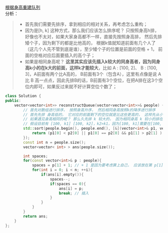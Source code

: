[根据身高重建队列](https://leetcode-cn.com/problems/queue-reconstruction-by-height/)  
分析：  
> * 首先我们需要先排序，拿到相应的相对关系，再考虑怎么重构；   
> * 因为是[h, k] 这种方式，那么我们应该怎么排序呢？ 只按照身高h排， 好像也不太对，如果大家身高都不一样，直接先按照身高排， 然后先排矮个子，因为剩下的都是比他高的， 根据k值就知道前面有几个人了（这几个人先不管到底是谁），至少矮个子的位置是前面的空格 + 1， 前面的空格对应后面要插入的高个子；  
> * 如果是相同身高呢？ **这里其实应该先插入k较大的同身高者，因为同身高k小的在k大的前面，这样k才能较大**，比如 A : [100, 2]、 B : [100, 3]，A前面有两个比A高的， B前面有3个（包含A），这里有点像是说 A 比 B 高一点点，因此先排B的话，B前面有3个空位，在把A排在这3个空位内即可，如果反过来就不好计算空位个数了；  
```C++
class Solution {
public:
    vector<vector<int>> reconstructQueue(vector<vector<int>>& people) {
        // 首先对数组进行排序， 按照身高升序， 然后相同身高按照k的降序进行排序
        // 首先先排 身高低的， 它对应的前面剩下的空位就是比这些更高的， 这样先从小的开始插入， 保证剩下的坑位都是比当前插入的数要大！！！（这时思路）
        // 如果遇见身高相同的呢？ 那么久先排 k 较大的， 因为相同身高 k 较小的排在了 大k的前面
        // 假设目前有 [100, k1] [100, k2]，k2>k1，因为[100, k1]需要在[100, k2]前面，如果先排k1，那么排k2的时候，坑位就会 < k2+1 ，而若是先排 k2，再排 k1的时候，[100, k1] 位于 [100, k2]前面的坑位中，对于k1 k2的插入均无影响
        std::sort(people.begin(), people.end(), [&](vector<int>& p1, vector<int>& p2){
            return (p1[0] < p2[0] || p1[0] == p2[0] && p1[1] > p2[1] );
        });
        const int n = people.size();
        vector<vector< int> > ans(people.size());

        int spaces;
        for(const vector<int>& p : people){
            spaces = p[1] + 1; // + 1 是因为要考虑算上自己， 应该放在第 p[1]+1 个空位上
            for(int i = 0; i < n; ++i){
                if(ans[i].empty()){
                    spaces--;
                    if(spaces == 0){
                        ans[i] = p;
                        break; // 插入
                    }
                }
            }
        }
        return ans;
    }
};
```
